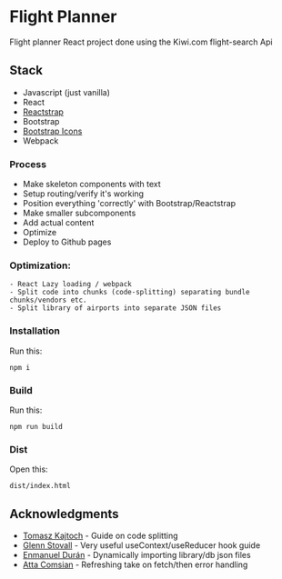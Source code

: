 # Flight Planner

Flight planner React project done using the Kiwi.com flight-search Api

## Stack
* Javascript (just vanilla)
* React
* [Reactstrap](https://reactstrap.github.io/)
* Bootstrap
* [Bootstrap Icons](https://github.com/twbs/icons)
* Webpack

### Process
* Make skeleton components with text
* Setup routing/verify it's working
* Position everything 'correctly' with Bootstrap/Reactstrap
* Make smaller subcomponents
* Add actual content
* Optimize
* Deploy to Github pages

### Optimization:
```
- React Lazy loading / webpack
- Split code into chunks (code-splitting) separating bundle chunks/vendors etc.
- Split library of airports into separate JSON files
```

### Installation

Run this:

```
npm i
```

### Build

Run this:

```
npm run build
```

### Dist

Open this:

```
dist/index.html
```

## Acknowledgments
* [Tomasz Kajtoch](https://tsh.io/blog/code-splitting-with-react-webpack-for-frontend-optimisation/) - Guide on code splitting
* [Glenn Stovall](https://glennstovall.com/roll-your-own-redux/) - Very useful useContext/useReducer hook guide
* [Enmanuel Durán](https://enmascript.com/articles/2018/10/12/the-power-of-dynamic-imports-in-javascript-and-react) - Dynamically importing library/db json files
* [Atta Comsian](https://attacomsian.com/blog/javascript-fetch-api) - Refreshing take on fetch/then error handling
